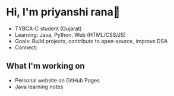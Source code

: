 # Hi, I'm priyanshi rana👋
- TYBCA-C student (Gujarat)
- Learning: Java, Python, Web (HTML/CSS/JS)
- Goals: Build projects, contribute to open-source, improve DSA
- Connect: <LinkedIn URL>

## What I'm working on
- Personal website on GitHub Pages
- Java learning notes
